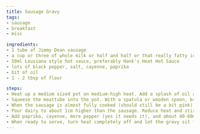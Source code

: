 ```yaml
---
title: Sausage Gravy
tags:
- sausage
- breakfast
- misc

ingredients:
- 1 tube of Jimmy Dean sausage
- a cup or three of whole milk or half and half or that really fatty ice cream milk
- 50ml Lousiana style hot sauce, preferably Hank's Heat Hot Sauce
- lots of black pepper, salt, cayenne, paprika
- bit of oil
- 1 - 2 tbsp of flour

steps:
- Heat up a medium sized pot on medium-high heat. Add a splash of oil and get that real hot too.
- Squeeze the meattube into the pot. With a spatula or wooden spoon, break up the meat and stir it while it cooks.
- When the sausage is almost fully cooked (should still be a bit pink), add salt and a lot of pepper. More pepper than that. Keep going. Ok.
- Pour dairy to about 1cm higher than the sausage. Reduce heat and stir. You're aiming for a rolling simmer, almost like the cream is separating on top. Let it ride for like 4 minutes.
- Add paprika, cayenne, more pepper (yes it needs it), and about 40-60ml of hot sauce. Stir it in. Reduce heat more and stir in a bit of flour. Keep stirring occasionally.
- When ready to serve, turn heat completely off and let the gravy sit for 3-5 minutes to thicken and cool. Ladle over [biscuits](biscuits) and slap an egg on it.
---
```

